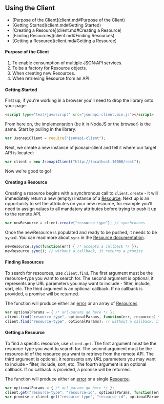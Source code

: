 
## Using the Client

- [Purpose of the Client](client.md#Purpose of the Client)
- [Getting Started](client.md#Getting Started)
- [Creating a Resource](client.md#Creating a Resource)
- [Finding Resources](client.md#Finding Resources)
- [Getting a Resource](client.md#Getting a Resource)

#### Purpose of the Client

1. To enable consumption of multiple JSON:API services.
2. To be a factory for Resource objects.
  1. When creating new Resources.
  2. When retrieving Resource from an API.

#### Getting Started

First up, if you're working in a browser you'll need to drop the library onto your page:

```html
<script type="text/javascript" src="jsonapi-client.min.js"></script>
```

From here on, the implementation (be it in NodeJS or the browser) is the same.
Start by pulling in the library:

```javascript
var JsonapiClient = require("jsonapi-client");
```

Next, we create a new instance of jsonapi-client and tell it where our target API is located:

```javascript
var client = new JsonapiClient("http://localhost:16006/rest");
```

Now we're good to go!

#### Creating a Resource

Creating a resource begins with a synchronous call to `client.create` - it will immediately return a new (empty) instance of a [Resource](resource.md). Next up is an opportunity to set the attributes on your new resource, for example you'll need to assign values to all mandatory attributes before trying to push it up to the remote API.

```javascript
var newResource = client.create("resource-type"); // synchronous
```

Once the newResource is populated and ready to be pushed, it needs to be `sync`d. You can read more about `sync` in the [Resource documentation](resource.md).

```javascript
newResource.sync(function(err) { /* accepts a callback */ });
newResource.sync(); // without a callback, it returns a promise
```

#### Finding Resources

To search for resources, use `client.find`. The first argument must be the resource-type you want to search for. The second argument is optional, it represents any URL parameters you may want to include - filter, include, sort, etc. The third argument is an optional callback. If no callback is provided, a promise will be returned.

The function will produce either an [error](error.md) or an array of [Resources](resource.md).

```javascript
var optionalParams = { /* url-params go here */ };
client.find("resource-type", optionalParams, function(err, resources) { });
client.find("resource-type", optionalParams); // without a callback, it returns a promise
```

#### Getting a Resource

To find a specific resource, use `client.get`. The first argument must be the resource-type you want to search for. The second argument must be the resource-id of the resource you want to retrieve from the remote API. The third argument is optional, it represents any URL parameters you may want to include - filter, include, sort, etc. The fourth argument is an optional callback. If no callback is provided, a promise will be returned.

The function will produce either an [error](error.md) or a single [Resource](resource.md).

```javascript
var optionalParams = { /* url-params go here */ };
client.get("resource-type", "resource-id", optionalParams, function(err, resources) { });
var promise = client.get("resource-type", "resource-id", optionalParams);
```
